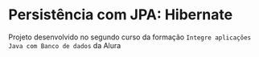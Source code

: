 # Persistência com JPA: Hibernate

Projeto desenvolvido no segundo curso da formação `Integre aplicações Java com Banco de dados` da Alura
